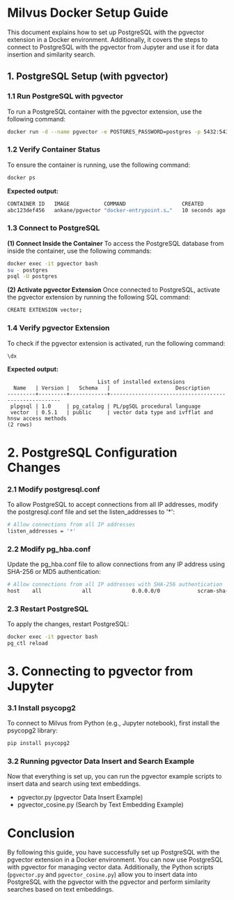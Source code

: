 # Milvus  Docker Setup Guide

This document explains how to set up PostgreSQL with the pgvector extension in a Docker environment. Additionally, it covers the steps to connect to PostgreSQL with the pgvector from Jupyter and use it for data insertion and similarity search.

## 1. PostgreSQL Setup (with pgvector)

### 1.1  Run PostgreSQL with pgvector
To run a PostgreSQL container with the pgvector extension, use the following command:

```bash
docker run -d --name pgvector -e POSTGRES_PASSWORD=postgres -p 5432:5432 ankane/pgvector
```

### 1.2  Verify Container Status
To ensure the container is running, use the following command:

```bash
docker ps
```

**Expected output:**

```bash
CONTAINER ID   IMAGE           COMMAND                  CREATED          STATUS          PORTS                    NAMES
abc123def456   ankane/pgvector "docker-entrypoint.s…"   10 seconds ago   Up 9 seconds    0.0.0.0:5432->5432/tcp   pgvector
```

### 1.3 Connect to PostgreSQL

**(1) Connect Inside the Container**
To access the PostgreSQL database from inside the container, use the following commands:

```bash
docker exec -it pgvector bash
su - postgres
psql -U postgres
```

**(2) Activate pgvector Extension**
Once connected to PostgreSQL, activate the pgvector extension by running the following SQL command:

```bash
CREATE EXTENSION vector;
```

### 1.4 Verify pgvector Extension
To check if the pgvector extension is activated, run the following command:

```sql
\dx
```

**Expected output:**

```pgsql
                             List of installed extensions
  Name   | Version |   Schema   |                     Description
---------+---------+------------+------------------------------------------------------
 plpgsql | 1.0     | pg_catalog | PL/pgSQL procedural language
 vector  | 0.5.1   | public     | vector data type and ivfflat and hnsw access methods
(2 rows)
```


# 2. PostgreSQL Configuration Changes

### 2.1 Modify postgresql.conf
To allow PostgreSQL to accept connections from all IP addresses, modify the postgresql.conf file and set the listen_addresses to '*':

```bash
# Allow connections from all IP addresses
listen_addresses = '*'
```
### 2.2 Modify pg_hba.conf
Update the pg_hba.conf file to allow connections from any IP address using SHA-256 or MD5 authentication:

```bash
# Allow connections from all IP addresses with SHA-256 authentication
host    all             all             0.0.0.0/0            scram-sha-256
```
### 2.3 Restart PostgreSQL
To apply the changes, restart PostgreSQL:

```bash
docker exec -it pgvector bash
pg_ctl reload

```

# 3. Connecting to pgvector from Jupyter
### 3.1 Install psycopg2
To connect to Milvus from Python (e.g., Jupyter notebook), first install the psycopg2 library:

```bash
pip install psycopg2
```
### 3.2 Running pgvector Data Insert and Search Example
Now that everything is set up, you can run the pgvector example scripts to insert data and search using text embeddings.

- pgvector.py (pgvector Data Insert Example)
- pgvector_cosine.py (Search by Text Embedding Example)

# Conclusion
By following this guide, you have successfully set up PostgreSQL with the pgvector extension in a Docker environment. You can now use PostgreSQL with pgvector for managing vector data. Additionally, the Python scripts (`pgvector.py` and `pgvector_cosine.py`) allow you to insert data into PostgreSQL with the pgvector with the pgvector and perform similarity searches based on text embeddings.

